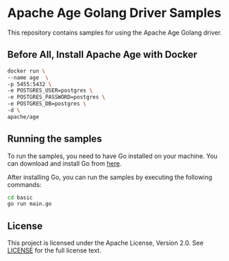 # Apache Age Golang Driver Samples

This repository contains samples for using the Apache Age Golang driver.

## Before All, Install Apache Age with Docker

```bash
docker run \
--name age  \
-p 5455:5432 \
-e POSTGRES_USER=postgres \
-e POSTGRES_PASSWORD=postgres \
-e POSTGRES_DB=postgres \
-d \
apache/age
```

## Running the samples

To run the samples, you need to have Go installed on your machine. You can download and install Go from [here](https://golang.org/dl/).

After installing Go, you can run the samples by executing the following commands:

```bash
cd basic
go run main.go
```

## License

This project is licensed under the Apache License, Version 2.0. See [LICENSE](LICENSE) for the full license text.
